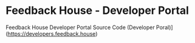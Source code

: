 # Feedback House - Developer Portal

Feedback House Developer Portal Source Code
(Developer Poral)](https://developers.feedback.house)
